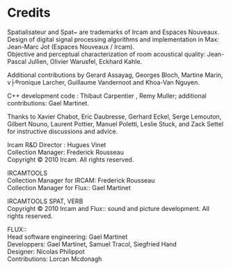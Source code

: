 # Credits

Spatialisateur and Spat~ are trademarks of Ircam and Espaces Nouveaux.  
Design of digital signal processing algorithms and implementation in Max: Jean-Marc Jot (Espaces Nouveaux / Ircam).  
Objective and perceptual characterization of room acoustical quality: Jean-Pascal Jullien, Olivier Warusfel, Eckhard Kahle.

Additional contributions by Gerard Assayag, Georges Bloch, Martine Marin, v├®ronique Larcher, Guillaume Vandernoot and 
Khoa-Van Nguyen.

C++ development code : Thibaut Carpentier , Remy Muller; additional contributions: Gael Martinet.

Thanks to Xavier Chabot, Eric Daubresse, Gerhard Eckel, Serge Lemouton, Gilbert Nouno, Laurent Pottier, Manuel Poletti, 
Leslie Stuck, and Zack Settel for instructive discussions and advice.

Ircam R&D Director : Hugues Vinet  
Collection Manager: Frederick Rousseau  
Copyright © 2010 Ircam. All rights reserved.

IRCAMTOOLS  
Collection Manager for IRCAM: Frederick Rousseau  
Collection Manager for Flux:: Gael Martinet

IRCAMTOOLS SPAT, VERB  
Copyright © 2010 Ircam and Flux:: sound and picture development. All rights reserved.

FLUX::  
Head software engineering: Gael Martinet  
Developpers: Gael Martinet, Samuel Tracol, Siegfried Hand  
Designer: Nicolas Philippot  
Contributions: Lorcan Mcdonagh
